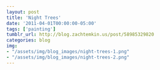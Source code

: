 ```yaml
---
layout: post
title: 'Night Trees'
date: '2011-04-01T00:00:00-05:00'
tags: ['painting']
tumblr_url: http://blog.zachtemkin.us/post/58985329820
categories: blog
img:
- "/assets/img/blog_images/night-trees-1.png" 
- "/assets/img/blog_images/night-trees-2.png" 
---
```


